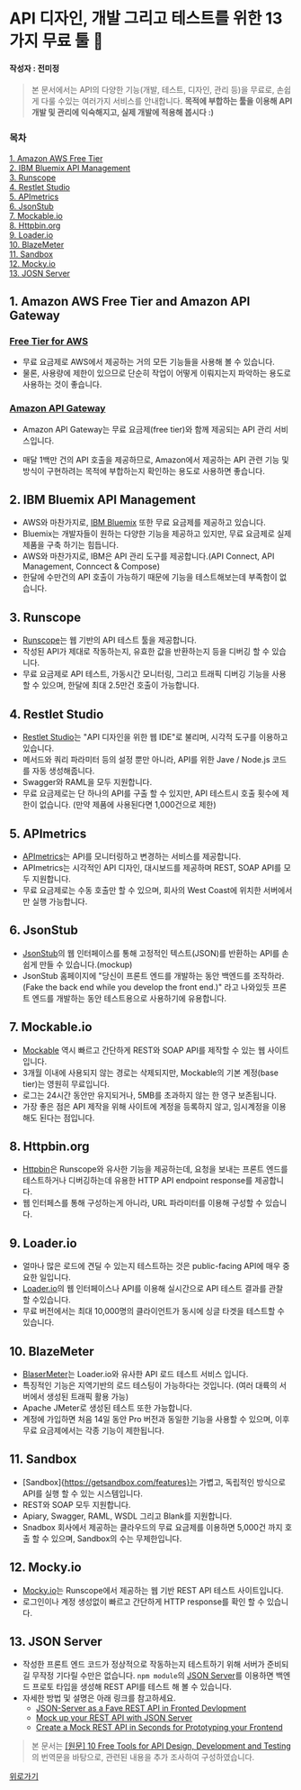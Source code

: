 <a name = "위"></a>

# API 디자인, 개발 그리고 테스트를 위한 13가지 무료 툴 📡
#### 작성자 : 전미정

> 본 문서에서는 API의 다양한 기능(개발, 테스트, 디자인, 관리 등)을 무료로, 손쉽게 다룰 수있는 여러가지 서비스를 안내합니다. **목적에 부합하는 툴을 이용해 API 개발 및 관리에 익숙해지고, 실제 개발에 적용해 봅시다 :)**

### 목차
[1. Amazon AWS Free Tier](#1)   
[2. IBM Bluemix API Management](#2)  
[3. Runscope](#3)  
[4. Restlet Studio](#4)  
[5. APImetrics](#5)  
[6. JsonStub](#6)  
[7. Mockable.io](#7)  
[8. Httpbin.org](#8)  
[9. Loader.io](#9)  
[10. BlazeMeter](#10)  
[11. Sandbox](#11)  
[12. Mocky.io](#12)  
[13. JOSN Server](#13)

<a name = "1"></a>
## 1. Amazon AWS Free Tier and Amazon API Gateway

### [Free Tier for AWS](http://www.infoworld.com/article/3046613/cloud-computing/make-the-most-of-free-amazon-web-services.html)
* 무료 요금제로 AWS에서 제공하는 거의 모든 기능들을 사용해 볼 수 있습니다. 
* 물론, 사용량에 제한이 있으므로 단순히 작업이 어떻게 이뤄지는지 파악하는 용도로 사용하는 것이 좋습니다.

### [Amazon API Gateway](http://aws.amazon.com/api-gateway/)
* Amazon API Gateway는 무료 요금제(free tier)와 함께 제공되는 API 관리 서비스입니다.

* 매달 1백만 건의 API 호출을 제공하므로,  Amazon에서 제공하는 API 관련 기능 및 방식이 구현하려는 목적에 부합하는지 확인하는 용도로 사용하면 좋습니다.


<a name = "2"></a>
## 2. IBM Bluemix API Management

* AWS와 마찬가지로, [IBM Bluemix](https://console.ng.bluemix.net/catalog/services/api-connect/) 또한 무료 요금제를 제공하고 있습니다.
* Bluemix는 개발자들이 원하는 다양한 기능을 제공하고 있지만, 무료 요금제로 실제 제품을 구축 하기는 힘듭니다.
* AWS와 마찬가지로, IBM은 API 관리 도구를 제공합니다.(API Connect, API Management, Conncect & Compose)
* 한달에 수만건의 API 호출이 가능하기 때문에 기능을 테스트해보는데 부족함이 없습니다.

<a name = "3"></a>
## 3. Runscope
* [Runscope](https://www.runscope.com/pricing-and-plans)는 웹 기반의 API 테스트 툴을 제공합니다.
* 작성된 API가 제대로 작동하는지, 유효한 값을 반환하는지 등을 디버깅 할 수 있습니다.
* 무료 요금제로 API 테스트, 가동시간 모니터링, 그리고 트래픽 디버깅 기능을 사용할 수 있으며, 한달에 최대 2.5만건  호출이 가능합니다.

<a name = "4"></a>
## 4. Restlet Studio
* [Restlet Studio](https://restlet.com/)는 "API 디자인을 위한 웹 IDE"로 불리며, 시각적 도구를 이용하고있습니다.
* 메서드와 쿼리 파라미터 등의 설정 뿐만 아니라, API를 위한 Jave / Node.js 코드를 자동 생성해줍니다.
* Swagger와 RAML을 모두 지원합니다.
* 무료 요금제로는 단 하나의 API를 구출 할 수 있지만, API 테스트시 호출 횟수에 제한이 없습니다. (만약 제품에 사용된다면 1,000건으로 제한)

<a name = "5"></a>
## 5. APImetrics
* [APImetrics](http://apimetrics.io/)는 API를 모니터링하고 변경하는 서비스를 제공합니다.
* APImetrics는 시각적인 API 디자인, 대시보드를 제공하며 REST, SOAP API를 모두 지원합니다.
* 무료 요금제로는 수동 호출만 할 수 있으며, 회사의 West Coast에 위치한 서버에서만 실행 가능합니다.

<a name = "6"></a>
## 6. JsonStub
* [JsonStub](http://jsonstub.com/)의 웹 인터페이스를 통해 고정적인 텍스트(JSON)를 반환하는 API를 손쉽게 만들 수 있습니다.(mockup)
* JsonStub 홈페이지에 "당신이 프론트 엔드를 개발하는 동안 백엔드를 조작하라. (Fake the back end while you develop the front end.)" 라고 나와있듯 프론트 엔드를 개발하는 동안 테스트용으로 사용하기에 유용합니다.

<a name = "7"></a>
## 7. Mockable.io
* [Mockable](https://www.mockable.io/) 역시 빠르고 간단하게 REST와 SOAP API를 제작할 수 있는 웹 사이트입니다.
* 3개월 이내에 사용되지 않는 경로는 삭제되지만, Mockable의 기본 계정(base tier)는 영원히 무료입니다.
* 로그는 24시간 동안만 유지되거나, 5MB를 초과하지 않는 한 영구 보존됩니다.
* 가장 좋은 점은 API 제작을 위해 사이트에 계정을 등록하지 않고, 임시계정을 이용 해도 된다는 점입니다.

<a name = "8"></a>
## 8. Httpbin.org
* [Httpbin](http://httpbin.org/)은 Runscope와 유사한 기능을 제공하는데, 요청을 보내는 프론트 엔드를 테스트하거나 디버깅하는데 유용한 HTTP API endpoint response를 제공합니다.
* 웹 인터페스를 통해 구성하는게 아니라, URL 파라미터를 이용해 구성할 수 있습니다.

<a name = "9"></a>
## 9. Loader.io
* 얼마나 많은 로드에 견딜 수 있는지 테스트하는 것은 public-facing API에 매우 중요한 일입니다. 
* [Loader.io](https://loader.io/)의 웹 인터페이스나 API를 이용해 실시간으로 API 테스트 결과를 관찰 할 수있습니다.
* 무료 버전에서는 최대 10,000명의 클라이언트가 동시에 싱글 타겟을 테스트할 수 있습니다.

<a name = "10"></a>
## 10. BlazeMeter
* [BlaserMeter](https://www.blazemeter.com/)는 Loader.io와 유사한 API 로드 테스트 서비스 입니다. 
* 특징적인 기능은 지역기반의 로드 테스팅이 가능하다는 것입니다. (여러 대륙의 서버에서 생성된 트래픽 활용 가능)
* Apache JMeter로 생성된 테스트 또한 가능합니다.
* 계정에 가입하면 처음 14일 동안 Pro 버전과 동일한 기능을 사용할 수 있으며, 이후 무료 요금제에서는 각종 기능이 제한됩니다.

<a name = "11"></a>
## 11. Sandbox
* [Sandbox]{https://getsandbox.com/features}는 가볍고, 독립적인 방식으로 API를 실행 할 수 있는 시스템입니다.
* REST와 SOAP 모두 지원합니다.
* Apiary, Swagger, RAML, WSDL 그리고 Blank를 지원합니다.
* Snadbox 회사에서 제공하는 클라우드의 무료 요금제를 이용하면 5,000건 까지 호출 할 수 있으며, Sandbox의 수는 무제한입니다.

<a name = "12"></a>
## 12. Mocky.io
* [Mocky.io](http://www.mocky.io)는 Runscope에서 제공하는 웹 기반 REST API 테스트 사이트입니다.
* 로그인이나 계정 생성없이 빠르고 간단하게 HTTP response를 확인 할 수 있습니다.

<a name = "13"></a>
## 13. JSON Server
* 작성한 프론트 엔드 코드가 정상적으로 작동하는지 테스트하기 위해 서버가 준비되길 무작정 기다릴 수만은 없습니다. `npm module`의 [JSON Server](https://github.com/typicode/json-server)를 이용하면 백엔드 프로토 타입을 생성해 REST API를 테스트 해 볼 수 있습니다.
* 자세한 방법 및 설명은 아래 링크를 참고하세요.
	* [JSON-Server as a Fave REST API in Fronted Devlopment](https://scotch.io/tutorials/json-server-as-a-fake-rest-api-in-frontend-development)
	* [Mock up your REST API with JSON Server](http://www.betterpixels.co.uk/projects/2015/05/09/mock-up-your-rest-api-with-json-server/)
	* [Create a Mock REST API in Seconds for Prototyping your Frontend](https://coligo.io/create-mock-rest-api-with-json-server/)

	
> 본 문서는 [[원문] 10 Free Tools for API Design, Development and Testing](http://www.infoworld.com/article/3060731/apis/10-free-tools-for-api-design-development-and-testing.html#slide1)의 번역문을 바탕으로, 관련된 내용을 추가 조사하여 구성하였습니다.

[위로가기](#위)